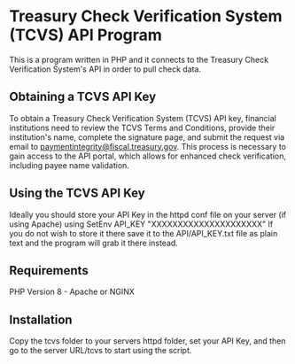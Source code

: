 # Treasury Check Verification System (TCVS) API Program
This is a program written in PHP and it connects to the Treasury Check Verification System's API in order to pull check data.

## Obtaining a TCVS API Key
To obtain a Treasury Check Verification System (TCVS) API key, financial institutions need to review the TCVS Terms and Conditions, provide their institution's name, complete the signature page, and submit the request via email to paymentintegrity@fiscal.treasury.gov. This process is necessary to gain access to the API portal, which allows for enhanced check verification, including payee name validation.

## Using the TCVS API Key
Ideally you should store your API Key in the httpd conf file on your server (if using Apache) using SetEnv API_KEY "XXXXXXXXXXXXXXXXXXXXX"
If you do not wish to store it there save it to the API/API_KEY.txt file as plain text and the program will grab it there instead. 

## Requirements
PHP Version 8 - Apache or NGINX

## Installation
Copy the tcvs folder to your servers httpd folder, set your API Key, and then go to the server URL/tcvs to start using the script.

